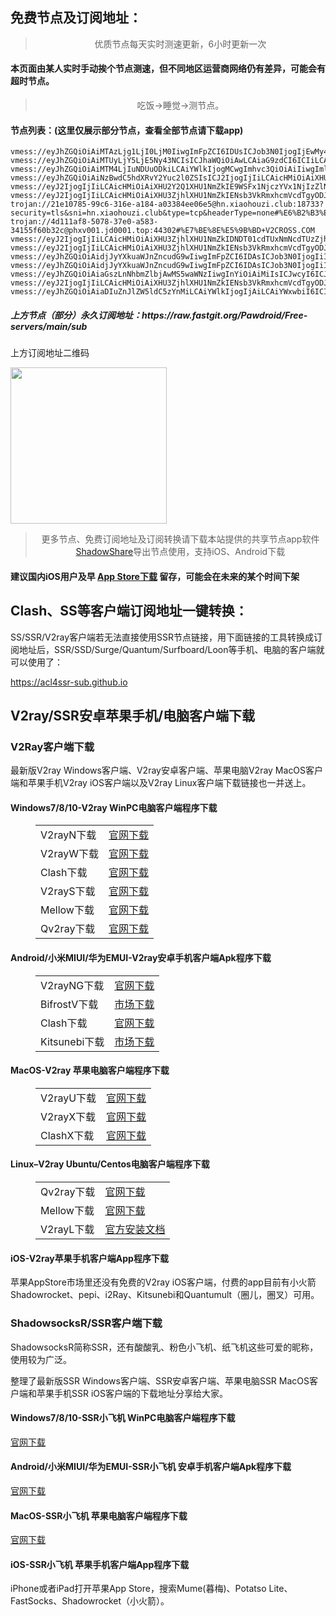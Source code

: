 
<h2>免费节点及订阅地址：</h2>
<blockquote>
<p style="text-align: center;">优质节点每天实时测速更新，6小时更新一次</p>
</blockquote>
<h4>本页面由某人实时手动挨个节点测速，但不同地区运营商网络仍有差异，可能会有超时节点。</h4>
<blockquote>
<p style="text-align: center;">吃饭->睡觉->测节点。</p>
</blockquote>
<h4>节点列表：(这里仅展示部分节点，查看全部节点请下载app)</h4>

```vmess://eyJ2IjogIjIiLCAicHMiOiAiXHU0ZTBhXHU2ZDc3XHU1ZTAyIFx1ODA1NFx1OTAxYSIsICJhZGQiOiAic2hjdTAxLnhjMTg4Lm5ldCIsICJwb3J0IjogMTAwMDMsICJpZCI6ICJjYjcwMDFjNy1lNDk1LTQxYWMtYjk0Mi1mMjVmNjA1MjM0MTQiLCAiYWlkIjogMCwgInNjeSI6ICJhdXRvIiwgIm5ldCI6ICJ0Y3AiLCAidGxzIjogIiJ9
vmess://eyJhZGQiOiAiMTAzLjg1LjI0LjM0IiwgImFpZCI6IDUsICJob3N0IjogIjEwMy44NS4yNC4zNCIsICJpZCI6ICJkMjZiY2ZiMi1hYTlhLTQ5MjMtYTdjYS0wMGU0MmY1YTQ5MmIiLCAibmV0IjogInRjcCIsICJwYXRoIjogIi8iLCAicG9ydCI6IDIyOTkzLCAicHMiOiAiXHU2NWU1XHU2NzJjIENETjUyMFx1NTJhMFx1OTAxZlx1ODI4Mlx1NzBiOShCR1ApXHU2NTcwXHU2MzZlXHU0ZTJkXHU1ZmMzIiwgInRscyI6ICIiLCAidHlwZSI6ICJhdXRvIiwgInNlY3VyaXR5IjogImF1dG8iLCAic2tpcC1jZXJ0LXZlcmlmeSI6IHRydWUsICJzbmkiOiAiIn0=
vmess://eyJhZGQiOiAiMTUyLjY5LjE5Ny43NCIsICJhaWQiOiAwLCAiaG9zdCI6ICIiLCAiaWQiOiAiYjhhNmJmNTgtNDg1YS00MDQ2LWIzODYtYjM2NjFiZjY1ZWZmIiwgIm5ldCI6ICJ3cyIsICJwYXRoIjogIi9iYiIsICJwb3J0IjogMTIzNDUsICJwcyI6ICJcdTdmOGVcdTU2ZmQgVjJDUk9TUy5DT00iLCAidGxzIjogIiIsICJ0eXBlIjogImF1dG8iLCAic2VjdXJpdHkiOiAiYXV0byIsICJza2lwLWNlcnQtdmVyaWZ5IjogdHJ1ZSwgInNuaSI6ICIifQ==
vmess://eyJhZGQiOiAiMTM4LjIuNDUuODkiLCAiYWlkIjogMCwgImhvc3QiOiAiIiwgImlkIjogIjZhYmZhZDVhLTI0YmUtMzY1Ny04NWRhLWNlYWM3ODJiN2UxOSIsICJuZXQiOiAid3MiLCAicGF0aCI6ICIvb3NhdjEwMSIsICJwb3J0IjogNDQzMCwgInBzIjogIlx1N2Y4ZVx1NTZmZCBWMkNST1NTLkNPTSIsICJ0bHMiOiAidGxzIiwgInR5cGUiOiAiYXV0byIsICJzZWN1cml0eSI6ICJhdXRvIiwgInNraXAtY2VydC12ZXJpZnkiOiB0cnVlLCAic25pIjogIiJ9
vmess://eyJhZGQiOiAiNzBwdC5hdXRvY2Yuc2l0ZSIsICJ2IjogIjIiLCAicHMiOiAiXHU3ZjhlXHU1NmZkIFYyQ1JPU1MuQ09NIiwgInBvcnQiOiA4MCwgImlkIjogImU5YzRjZTUyLTlhNzgtNDM4MS1iNmY4LTIzMzUwYmM0ZDYwNiIsICJhaWQiOiAiMCIsICJuZXQiOiAid3MiLCAidHlwZSI6ICIiLCAiaG9zdCI6ICIiLCAicGF0aCI6ICIvdjJyYXkiLCAidGxzIjogIiJ9
vmess://eyJ2IjogIjIiLCAicHMiOiAiXHU2Y2Q1XHU1NmZkIE9WSFx1NjczYVx1NjIzZlNBU1x1Nzg2Y1x1NzZkOEJHUFx1NGUzYlx1NjczYSIsICJhZGQiOiAiNS4xMzUuNDMuMTE5IiwgInBvcnQiOiAiNTg3MzIiLCAiaWQiOiAiZDE1OWM1YmUtODI5MS00NWM0LWJkMjEtNTFkMDI0NjU4YTZkIiwgImFpZCI6ICIwIiwgInNjeSI6ICJhdXRvIiwgIm5ldCI6ICJ3cyIsICJ0eXBlIjogIm5vbmUiLCAiaG9zdCI6ICJibWkuaXJULm1lL3MwMDEzX09mZmljaWFsIiwgInBhdGgiOiAiLyIsICJ0bHMiOiAiIiwgInNuaSI6ICIifQ==
vmess://eyJ2IjogIjIiLCAicHMiOiAiXHU3ZjhlXHU1NmZkIENsb3VkRmxhcmVcdTgyODJcdTcwYjkiLCAiYWRkIjogInYycmF5LmliZ2Z3LnRvcCIsICJwb3J0IjogMjA4MywgImlkIjogIjcxY2QwZmU1LTZmNGYtNGNlMS05NDFjLWQ1NmMzYmIwOTBhNyIsICJhaWQiOiAwLCAic2N5IjogImF1dG8iLCAibmV0IjogIndzIiwgImhvc3QiOiAidjJyYXkuaWJnZncudG9wIiwgInBhdGgiOiAiLzVydFA0MGdqLyIsICJ0bHMiOiAidGxzIn0=
trojan://21e10785-99c6-316e-a184-a03384ee06e5@hn.xiaohouzi.club:18733?security=tls&sni=hn.xiaohouzi.club&type=tcp&headerType=none#%E6%B2%B3%E5%8D%97%E7%9C%81%E9%A9%BB%E9%A9%AC%E5%BA%97%E5%B8%82+%E7%A7%BB%E5%8A%A8+%E8%A1%8C%E4%B8%8A%E4%BA%91%E6%95%B0%E6%8D%AE%E4%B8%AD%E5%BF%83
trojan://4d111af8-5078-37e0-a583-34155f60b32c@phxv001.jd0001.top:44302#%E7%BE%8E%E5%9B%BD+V2CROSS.COM
vmess://eyJ2IjogIjIiLCAicHMiOiAiXHU3ZjhlXHU1NmZkIDNDT01cdTUxNmNcdTUzZjhcdTRmMDFcdTRlMWFcdTdmNTEiLCAiYWRkIjogIjE1Mi42Ny4yNTQuMTYiLCAicG9ydCI6ICI0MzgxNSIsICJ0eXBlIjogIm5vbmUiLCAiaWQiOiAiN2E5ZjAyNmYtZjdhOC00MGNhLWYyZjktM2IzODBjMjg3YzBkIiwgImFpZCI6ICIwIiwgIm5ldCI6ICJ3cyIsICJwYXRoIjogIi9hYmMiLCAiaG9zdCI6ICIxNTIuNjcuMjU0LjE2IiwgInRscyI6ICIifQ==
vmess://eyJ2IjogIjIiLCAicHMiOiAiXHU3ZjhlXHU1NmZkIENsb3VkRmxhcmVcdTgyODJcdTcwYjkiLCAiYWRkIjogIk5PLkFSSUVTLk9WSCIsICJwb3J0IjogIjIwNTIiLCAiaWQiOiAiYzZmN2JhZTAtMzZkOS00MWE2LTk5NjItZTc5MTU2Yzg5OWM2IiwgImFpZCI6ICIwIiwgInNjeSI6ICJhdXRvIiwgIm5ldCI6ICJ3cyIsICJ0eXBlIjogIm5vbmUiLCAiaG9zdCI6ICJHQ09SRS1UUi5jbG91ZGZsYXJlLnF1ZXN0IiwgInBhdGgiOiAiL2FyaWVzP2VkPTIwNDgiLCAidGxzIjogIiIsICJzbmkiOiAiIiwgImFscG4iOiAiIn0=
vmess://eyJhZGQiOiAidjJyYXkuaWJnZncudG9wIiwgImFpZCI6IDAsICJob3N0IjogIiIsICJpZCI6ICJjMjhiYTUyMy02NGQzLTQwNTktYTliNy1hNWYwZjc0NTI3ZjciLCAibmV0IjogIndzIiwgInBhdGgiOiAiLzVydFA0MGdqLyIsICJwb3J0IjogMjA4MywgInBzIjogIlx1N2Y4ZVx1NTZmZCBDbG91ZEZsYXJlXHU4MjgyXHU3MGI5IiwgInRscyI6ICJ0bHMiLCAidHlwZSI6ICJhdXRvIiwgInNlY3VyaXR5IjogImF1dG8iLCAic2tpcC1jZXJ0LXZlcmlmeSI6IHRydWUsICJzbmkiOiAiIn0=
vmess://eyJhZGQiOiAidjJyYXkuaWJnZncudG9wIiwgImFpZCI6IDAsICJob3N0IjogIiIsICJpZCI6ICI0ZWZkZDhhNS1iYTlhLTRmYWYtYjRlZi0xMjdjNjg5MjRhYTIiLCAibmV0IjogIndzIiwgInBhdGgiOiAiLzVydFA0MGdqLyIsICJwb3J0IjogMjA4MywgInBzIjogIlx1N2Y4ZVx1NTZmZCBDbG91ZEZsYXJlXHU4MjgyXHU3MGI5IiwgInRscyI6ICJ0bHMiLCAidHlwZSI6ICJhdXRvIiwgInNlY3VyaXR5IjogImF1dG8iLCAic2tpcC1jZXJ0LXZlcmlmeSI6IHRydWUsICJzbmkiOiAiIn0=
vmess://eyJhZGQiOiAiaGszLnNhbmZlbjAwMS5waWNzIiwgInYiOiAiMiIsICJwcyI6ICJcdTk5OTlcdTZlMmYgQW1hem9uXHU2NTcwXHU2MzZlXHU0ZTJkXHU1ZmMzIiwgInBvcnQiOiA0NDMsICJpZCI6ICIyZDUwNjgwNS02MjZhLTQ2NjktOGM4Yi0yM2YzODNlMzcxY2EiLCAiYWlkIjogIjAiLCAibmV0IjogIndzIiwgInR5cGUiOiAiIiwgImhvc3QiOiAid3d3Lm1pY3Jvc29mdC5jb20iLCAicGF0aCI6ICIvemgtY24iLCAidGxzIjogInRscyJ9
vmess://eyJ2IjogIjIiLCAicHMiOiAiXHU3ZjhlXHU1NmZkIENsb3VkRmxhcmVcdTgyODJcdTcwYjkiLCAiYWRkIjogImNkbi5jaGlndWEudGsiLCAicG9ydCI6ICI0NDMiLCAiaWQiOiAiOWFjMTQ0ODktZTMxMi00YTM2LWQ0MTctZWRkMjQ1ZTA2MzAwIiwgImFpZCI6ICIwIiwgInNjeSI6ICJhdXRvIiwgIm5ldCI6ICJ3cyIsICJ0eXBlIjogIm5vbmUiLCAiaG9zdCI6ICJ2Yy11czEuc3Vkb3hpbi50ayIsICJwYXRoIjogIi85YWMxNDQ4OS1lMzEyLTRhMzYtZDQxNy1lZGQyNDVlMDYzMDAiLCAidGxzIjogInRscyIsICJzbmkiOiAiIn0=
vmess://eyJhZGQiOiAiaDIuZnJlZW5ldC5zYnMiLCAiYWlkIjogIjAiLCAiYWxwbiI6ICIiLCAiaG9zdCI6ICJoMi5mcmVlbmV0LnNicyIsICJpZCI6ICIwMmRiOTAzNS0yOTlkLTQ3YTktY2I2Yi1hNjk4ODBjZTFkODIiLCAibmV0IjogIndzIiwgInBhdGgiOiAiLyIsICJwb3J0IjogIjIwNTIiLCAicHMiOiAiXHU3ZjhlXHU1NmZkIENsb3VkRmxhcmVcdTgyODJcdTcwYjkiLCAic2N5IjogImF1dG8iLCAic25pIjogIiIsICJ0bHMiOiAiIiwgInR5cGUiOiAiIiwgInYiOiAiMiJ9
```
<h5>上方节点（部分）永久订阅地址：https://raw.fastgit.org/Pawdroid/Free-servers/main/sub</h5>
<p>上方订阅地址二维码</p>
<img src='https://raw.fastgit.org/Pawdroid/Free-servers/main/sub.png' width=250 height=250>
<blockquote style='text-align: center;'>更多节点、免费订阅地址及订阅转换请下载本站提供的共享节点app软件<a href='https://shadowshare.v2cross.com'>ShadowShare</a>导出节点使用，支持iOS、Android下载</blockquote>
<h4>建议国内iOS用户及早 <a href='https://apps.apple.com/cn/app/shadowshare/id1612647259'>App Store下载</a> 留存，可能会在未来的某个时间下架</h4>

<div class="nv-content-wrap entry-content">
<h2>Clash、SS等客户端订阅地址一键转换：</h2>
<p>SS/SSR/V2ray客户端若无法直接使用SSR节点链接，用下面链接的工具转换成订阅地址后，SSR/SSD/Surge/Quantum/Surfboard/Loon等手机、电脑的客户端就可以使用了：</p>
<p><a href="https://acl4ssr-sub.github.io" target="_blank" rel="noreferrer noopener nofollow">https://acl4ssr-sub.github.io</a></p>
<h2>V2ray/SSR安卓苹果手机/电脑客户端下载</h2>
<h3>V2Ray客户端下载</h3>
<p>最新版V2ray Windows客户端、V2ray安卓客户端、苹果电脑V2ray MacOS客户端和苹果手机V2ray iOS客户端以及V2ray Linux客户端下载链接也一并送上。</p>
<h4>Windows7/8/10-<strong>V2ray WinPC电脑客户端</strong>程序下载</h4>
<figure class="wp-block-table alignwide is-style-stripes"><table><tbody><tr><td>V2rayN下载</td><td><a href="https://github.com/2dust/v2rayN/releases" target="_blank" rel="noreferrer noopener">官网下载</a></td></tr><tr><td>V2rayW下载</td><td><a href="https://github.com/Cenmrev/V2RayW/releases" target="_blank" rel="noreferrer noopener">官网下载</a></td></tr><tr><td>Clash下载</td><td><a href="https://github.com/Fndroid/clash_for_windows_pkg/releases" target="_blank" rel="noreferrer noopener">官网下载</a></td></tr><tr><td>V2rayS下载</td><td><a href="https://github.com/Shinlor/V2RayS/releases" target="_blank" rel="noreferrer noopener">官网下载</a></td></tr><tr><td>Mellow下载</td><td><a href="https://github.com/mellow-io/mellow/releases" target="_blank" rel="noreferrer noopener">官网下载</a></td></tr><tr><td>Qv2ray下载</td><td><a href="https://github.com/Qv2ray/Qv2ray" target="_blank" rel="noreferrer noopener">官网下载</a></td></tr></tbody></table></figure>
<h4><strong>Android/小米MIUI/华为EMUI-V2ray安卓手机客户端</strong>Apk程序下载</h4>
<figure class="wp-block-table alignwide is-style-stripes"><table><tbody><tr><td>V2rayNG下载</td><td><a href="https://github.com/2dust/v2rayNG/releases" target="_blank" rel="noreferrer noopener">官网下载</a></td></tr><tr><td>BifrostV下载</td><td><a rel="noreferrer noopener" href="https://www.appsapk.com/downloading/latest/com.github.dawndiy.bifrostv-0.6.8.apk" target="_blank">市场下载</a></td></tr><tr><td>Clash下载</td><td><a href="https://github.com/Kr328/ClashForAndroid/releases" target="_blank" rel="noreferrer noopener">官网下载</a></td></tr><tr><td>Kitsunebi下载</td><td><a rel="noreferrer noopener" href="https://apkpure.com/kitsunebi/fun.kitsunebi.kitsunebi4android" target="_blank">市场下载</a></td></tr></tbody></table></figure>
<h4><strong>MacOS-V2ray <strong>苹果电脑</strong>客户端</strong>程序下载</h4>
<figure class="wp-block-table alignwide is-style-stripes"><table><tbody><tr><td>V2rayU下载</td><td><a href="https://github.com/yanue/V2rayU/releases" target="_blank" rel="noreferrer noopener">官网下载</a></td></tr><tr><td>V2rayX下载</td><td><a href="https://github.com/Cenmrev/V2RayX/releases" target="_blank" rel="noreferrer noopener">官网下载</a></td></tr><tr><td>ClashX下载</td><td><a href="https://github.com/yichengchen/clashX/releases" target="_blank" rel="noreferrer noopener">官网下载</a></td></tr></tbody></table></figure>
<h4><strong>Linux</strong>–<strong>V2ray Ubuntu/Centos电脑客户端</strong>程序下载</h4>
<figure class="wp-block-table alignwide is-style-stripes"><table><tbody><tr><td>Qv2ray下载</td><td><a href="https://github.com/Qv2ray/Qv2ray" target="_blank" rel="noreferrer noopener">官网下载</a></td></tr><tr><td>Mellow下载</td><td><a href="https://github.com/mellow-io/mellow/releases" target="_blank" rel="noreferrer noopener">官网下载</a></td></tr><tr><td>V2rayL下载</td><td><a rel="noreferrer noopener" href="https://github.com/jiangxufeng/v2rayL" target="_blank">官方安装文档</a></td></tr></tbody></table></figure>
<h4>iOS-<strong>V2ray苹果<strong>手机客户端</strong>App程序</strong>下载</h4>
<p>苹果AppStore市场里还没有免费的V2ray iOS客户端，付费的app目前有小火箭Shadowrocket、pepi、i2Ray、Kitsunebi和Quantumult（圈儿，圈叉）可用。</p>
<h3>ShadowsocksR/SSR客户端下载</h3>
<p>ShadowsocksR简称SSR，还有酸酸乳、粉色小飞机、纸飞机这些可爱的昵称，使用较为广泛。</p>
<p>整理了最新版SSR Windows客户端、SSR安卓客户端、苹果电脑SSR MacOS客户端和苹果手机SSR iOS客户端的下载地址分享给大家。</p>
<h4><strong>Windows7/8/10-<strong>SSR小飞机 WinPC电脑客户端</strong>程序下载</strong></h4>
<p><a rel="noreferrer noopener" href="https://github.com/shadowsocksrr/shadowsocksr-csharp/releases" target="_blank">官网下载</a></p>
<h4><strong><strong>Android/小米MIUI/华为EMUI-SSR小飞机 安卓手机客户端</strong>Apk程序下载</strong></h4>
<p><a rel="noreferrer noopener" href="https://github.com/shadowsocksrr/shadowsocksr-android/releases" target="_blank">官网下载</a></p>
<h4><strong><strong>MacOS-SSR小飞机 苹果电脑客户端</strong>程序下载</strong></h4>
<p><a href="https://github.com/qinyuhang/ShadowsocksX-NG-R/releases" target="_blank" rel="noreferrer noopener">官网下载</a></p>
<h4><strong>iOS-<strong>SSR小飞机 苹果手机客户端App程序</strong></strong>下载</h4>
<p>iPhone或者iPad打开苹果App Store，搜索Mume(暮梅)、Potatso Lite、FastSocks、Shadowrocket（小火箭）。</p>
